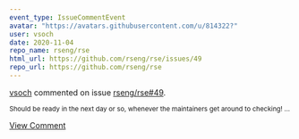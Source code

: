 ```yaml
---
event_type: IssueCommentEvent
avatar: "https://avatars.githubusercontent.com/u/814322?"
user: vsoch
date: 2020-11-04
repo_name: rseng/rse
html_url: https://github.com/rseng/rse/issues/49
repo_url: https://github.com/rseng/rse
---
```


<a href='https://github.com/vsoch' target='_blank'>vsoch</a> commented on issue <a href='https://github.com/rseng/rse/issues/49' target='_blank'>rseng/rse#49</a>.

<small>Should be ready in the next day or so, whenever the maintainers get around to checking!...</small>

<a href='https://github.com/rseng/rse/issues/49' target='_blank'>View Comment</a>